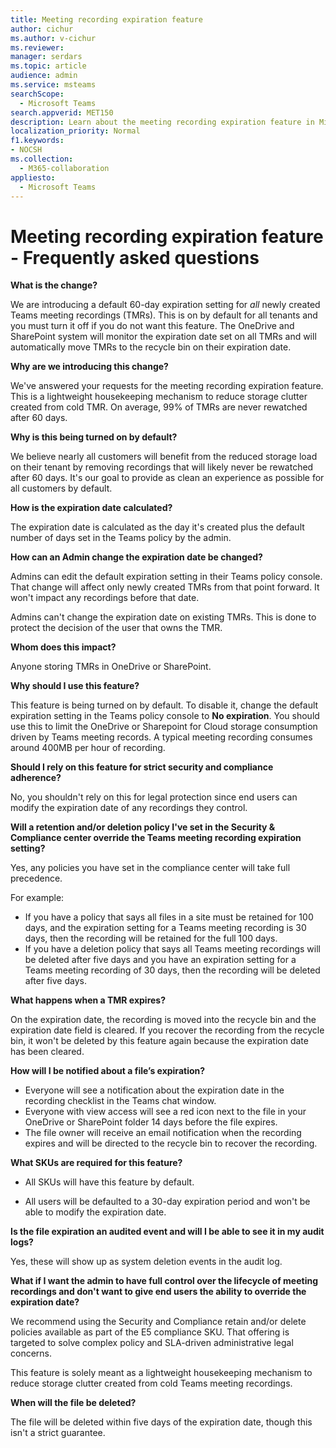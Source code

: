 ```yaml
---
title: Meeting recording expiration feature
author: cichur
ms.author: v-cichur
ms.reviewer: 
manager: serdars
ms.topic: article
audience: admin
ms.service: msteams
searchScope:
  - Microsoft Teams
search.appverid: MET150
description: Learn about the meeting recording expiration feature in Microsoft Teams.
localization_priority: Normal
f1.keywords:
- NOCSH
ms.collection: 
  - M365-collaboration
appliesto: 
  - Microsoft Teams
---
```


# Meeting recording expiration feature - Frequently asked questions

**What is the change?**

We are introducing a default 60-day expiration setting for *all* newly created Teams meeting recordings (TMRs). This is on by default for all tenants and you must turn it off if you do not want this feature. The OneDrive and SharePoint system will monitor the expiration date set on all TMRs and will automatically move TMRs to the recycle bin on their expiration date.

**Why are we introducing this change?**

We've answered your requests for the meeting recording expiration feature. This is a lightweight housekeeping mechanism to reduce storage clutter created from cold TMR. On average, 99% of TMRs are never rewatched after 60 days.

**Why is this being turned on by default?**

We believe nearly all customers will benefit from the reduced storage load on their tenant by removing recordings that will likely never be rewatched after 60 days. It's our goal to provide as clean an experience as possible for all customers by default.

**How is the expiration date calculated?**

The expiration date is calculated as the day it's created plus the default number of days set in the Teams policy by the admin.

**How can an Admin change the expiration date be changed?**

Admins can edit the default expiration setting in their Teams policy console. That change will affect only newly created TMRs from that point forward. It won't impact any recordings before that date.

Admins can't change the expiration date on existing TMRs. This is done to protect the decision of the user that owns the TMR.

**Whom does this impact?**

Anyone storing TMRs in OneDrive or SharePoint.

**Why should I use this feature?**

This feature is being turned on by default. To disable it, change the default expiration setting in the Teams policy console to **No expiration**.
You should use this to limit the OneDrive or Sharepoint for Cloud storage consumption driven by Teams meeting records. A typical meeting recording consumes around 400MB per hour of recording.

**Should I rely on this feature for strict security and compliance adherence?**

No, you shouldn't rely on this for legal protection since end users can modify the expiration date of any recordings they control.

**Will a retention and/or deletion policy I've set in the Security & Compliance center override the Teams meeting recording expiration setting?**

Yes, any policies you have set in the compliance center will take full precedence.

For example:

- If you have a policy that says all files in a site must be retained for 100 days, and the expiration setting for a Teams meeting recording is 30 days, then the recording will be retained for the full 100 days.
- If you have a deletion policy that says all Teams meeting recordings will be deleted after five days and you have an expiration setting for a Teams meeting recording of 30 days, then the recording will be deleted after five days.

**What happens when a TMR expires?**

On the expiration date, the recording is moved into the recycle bin and the expiration date field is cleared. If you recover the recording from the recycle bin, it won't be deleted by this feature again because the expiration date has been cleared.

**How will I be notified about a file’s expiration?**

- Everyone will see a notification about the expiration date in the recording checklist in the Teams chat window.
- Everyone with view access will see a red icon next to the file in your OneDrive or SharePoint folder 14 days before the file expires.
- The file owner will receive an email notification when the recording expires and will be directed to the recycle bin to recover the recording.

**What SKUs are required for this feature?**

- All SKUs will have this feature by default.

- All users will be defaulted to a 30-day expiration period and won't be able to modify the expiration date.

**Is the file expiration an audited event and will I be able to see it in my audit logs?**

Yes, these will show up as system deletion events in the audit log.

**What if I want the admin to have full control over the lifecycle of meeting recordings and don't want to give end users the ability to override the expiration date?**

We recommend using the Security and Compliance retain and/or delete policies available as part of the E5 compliance SKU. That offering is targeted to solve complex policy and SLA-driven administrative legal concerns.

This feature is solely meant as a lightweight housekeeping mechanism to reduce storage clutter created from cold Teams meeting recordings.

**When will the file be deleted?**

The file will be deleted within five days of the expiration date, though this isn't a strict guarantee.
